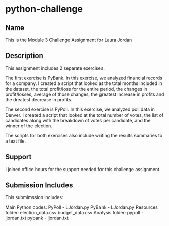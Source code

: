 # python-challenge

## Name

This is the Module 3 Challenge Assignment for Laura Jordan

## Description

This assignment includes 2 separate exercises. 

The first exercise is PyBank. In this exercise, we analyzed financial records for a company. I created a script that looked at the total months included in the dataset, the total profit/loss for the entire period, the changes in profit/losses, average of those changes, the greatest increase in profits and the dreatest decrease in profits. 

The second exercise is PyPoll. In this exercise, we analyzed poll data in Denver. I created a script that looked at the total number of votes, the list of candidates along with the breakdown of votes per candidate, and the winner of the election. 

The scripts for both exercises also include writing the results summaries to a text file. 


## Support

I joined office hours for the support needed for this challenge assignment.

## Submission Includes

This submimssion includes:

  Main Python codes:
    PyPoll - LJordan.py
    PyBank - LJordan.py
  Resources folder:
    election_data.csv
    budget_data.csv
  Analysis folder:
    pypoll - ljordan.txt
    pybank - ljordan.txt
    
